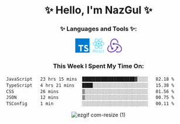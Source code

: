 <h1 align="center">✨ Hello, I'm NazGul ✨</h1>

<div align="center">
  <h3>✨ Languages and Tools ✨: </h3>
  <a href="https://www.typescriptlang.org" target="_blank" rel="noreferrer">   
    <img src="https://raw.githubusercontent.com/devicons/devicon/master/icons/typescript/typescript-original.svg" alt="typescript" width="40" 
    height="40"/></a>
  <a href="https://reactjs.org/" target="_blank" rel="noreferrer">   
    <img src="https://raw.githubusercontent.com/devicons/devicon/master/icons/react/react-original-wordmark.svg" alt="react" width="40"     
    height="40"/></a>
  <a href="https://redux.js.org" target="_blank" rel="noreferrer">   
    <img src="https://raw.githubusercontent.com/devicons/devicon/master/icons/redux/redux-original.svg" alt="redux" width="40" height="40"/></a>
</div>
 
<h3 align="center">This Week I Spent My Time On:</h3>
<!--START_SECTION:waka-->

```txt
JavaScript   23 hrs 15 mins  ████████████████████▓░░░░   82.18 %
TypeScript   4 hrs 21 mins   ████░░░░░░░░░░░░░░░░░░░░░   15.38 %
CSS          26 mins         ▒░░░░░░░░░░░░░░░░░░░░░░░░   01.56 %
JSON         12 mins         ▒░░░░░░░░░░░░░░░░░░░░░░░░   00.75 %
TSConfig     1 min           ░░░░░░░░░░░░░░░░░░░░░░░░░   00.11 %
```

<!--END_SECTION:waka-->
<div align="center">
  
  ![ezgif com-resize (1)](https://github.com/FunChosa/readme-test/assets/112805319/8f087dca-c115-4535-b567-5f59c1dea8de)

</div>
